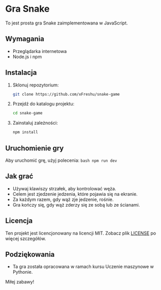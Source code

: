 # Gra Snake

To jest prosta gra Snake zaimplementowana w JavaScript.

## Wymagania

- Przeglądarka internetowa
- Node.js i npm

## Instalacja

1. Sklonuj repozytorium:
   ```bash
   git clone https://github.com/xFreshu/snake-game
   ```
2. Przejdź do katalogu projektu:
   ```bash
   cd snake-game
   ```
3. Zainstaluj zależności:
   ```bash
   npm install
   ```

## Uruchomienie gry

Aby uruchomić grę, użyj polecenia:
`bash
    npm run dev
    `

## Jak grać

- Używaj klawiszy strzałek, aby kontrolować węża.
- Celem jest zjedzenie jedzenia, które pojawia się na ekranie.
- Za każdym razem, gdy wąż zje jedzenie, rośnie.
- Gra kończy się, gdy wąż zderzy się ze sobą lub ze ścianami.

## Licencja

Ten projekt jest licencjonowany na licencji MIT. Zobacz plik [LICENSE](LICENSE) po więcej szczegółów.

## Podziękowania

- Ta gra została opracowana w ramach kursu Uczenie maszynowe w Pythonie.

Miłej zabawy!
